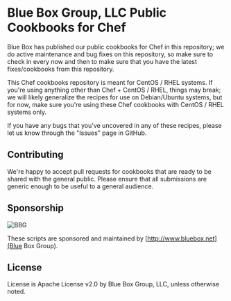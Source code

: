 Blue Box Group, LLC Public Cookbooks for Chef
=============================================

Blue Box has published our public cookbooks for Chef in this repository; we do active
maintenance and bug fixes on this repository, so make sure to check in every
now and then to make sure that you have the latest fixes/cookbooks from this
repository.

This Chef cookbooks repository is meant for CentOS / RHEL systems.  If you're
using anything other than Chef + CentOS / RHEL, things may break; we will
likely generalize the recipes for use on Debian/Ubuntu systems, but for now,
make sure you're using these Chef cookbooks with CentOS / RHEL systems only.

If you have any bugs that you've uncovered in any of these recipes, please let
us know through the "Issues" page in GitHub.

Contributing
------------
We're happy to accept pull requests for cookbooks that are ready to be shared with
the general public.  Please ensure that all submissions are generic enough to be
useful to a general audience.

Sponsorship
-----------
![BBG](http://www.bluebox.net/assets/69/BBG_logo.png)

These scripts are sponsored and maintained by [http://www.bluebox.net](Blue Box Group).

License
-------
License is Apache License v2.0 by Blue Box Group, LLC, unless otherwise noted.
